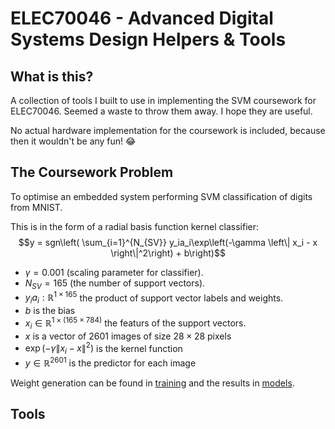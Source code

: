 # ELEC70046 - Advanced Digital Systems Design Helpers & Tools
## What is this?
A collection of tools I built to use in implementing the SVM coursework for 
ELEC70046. Seemed a waste to throw them away. I hope they are useful.

No actual hardware implementation for the coursework is included, because then it 
wouldn't be any fun! 😂

## The Coursework Problem
To optimise an embedded system performing SVM classification of digits from MNIST.

This is in the form of a radial basis function kernel classifier:
$$y = sgn\left( \sum_{i=1}^{N_{SV}} y_ia_i\exp\left(-\gamma \left\| x_i - x \right\|^2\right) + b\right)$$
- $\gamma = 0.001$ (scaling parameter for classifier).
- $N_{SV} = 165$ (the number of support vectors).
- $y_ia_i : \mathbb{R}^{1 \times 165}$ the product of support vector labels and weights.
- $b$ is the bias
- $x_i \in \mathbb{R}^{1 \times (165 \times 784)}$ the featurs of the support vectors.
- $x$ is a vector of $2601$ images of size $28 \times 28$ pixels
- $\exp\left(-\gamma \left\| x_i - x \right\|^2\right)$ is the kernel function
- $y \in \mathbb{R}^{2601}$ is the predictor for each image

Weight generation can be found in [training](./training/) and the results in [models](./models).

## Tools
